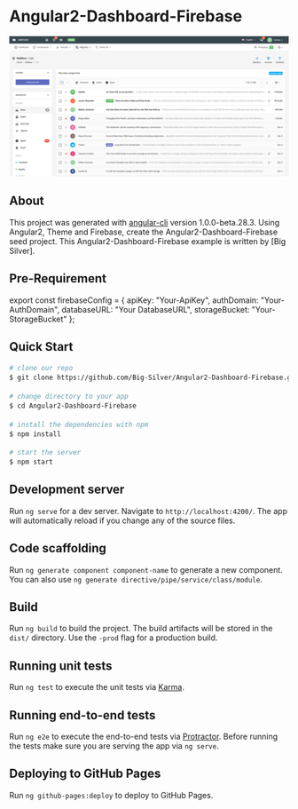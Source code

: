 # Angular2-Dashboard-Firebase

<img width="900" src="src/assets/img/angular2-dashboard-firebase.png" border="0" />

## About
This project was generated with [angular-cli](https://github.com/angular/angular-cli) version 1.0.0-beta.28.3.
Using Angular2, Theme and Firebase, create the Angular2-Dashboard-Firebase seed project.
This Angular2-Dashboard-Firebase example is written by [Big Silver].

## Pre-Requirement
export const firebaseConfig = {
  apiKey: "Your-ApiKey",
	authDomain: "Your-AuthDomain",
	databaseURL: "Your DatabaseURL",
	storageBucket: "Your-StorageBucket"
};

## Quick Start

```bash
# clone our repo
$ git clone https://github.com/Big-Silver/Angular2-Dashboard-Firebase.git Angular2-Dashboard-Firebase

# change directory to your app
$ cd Angular2-Dashboard-Firebase

# install the dependencies with npm
$ npm install

# start the server
$ npm start
```

## Development server
Run `ng serve` for a dev server. Navigate to `http://localhost:4200/`. The app will automatically reload if you change any of the source files.

## Code scaffolding

Run `ng generate component component-name` to generate a new component. You can also use `ng generate directive/pipe/service/class/module`.

## Build

Run `ng build` to build the project. The build artifacts will be stored in the `dist/` directory. Use the `-prod` flag for a production build.

## Running unit tests

Run `ng test` to execute the unit tests via [Karma](https://karma-runner.github.io).

## Running end-to-end tests

Run `ng e2e` to execute the end-to-end tests via [Protractor](http://www.protractortest.org/).
Before running the tests make sure you are serving the app via `ng serve`.

## Deploying to GitHub Pages
Run `ng github-pages:deploy` to deploy to GitHub Pages.